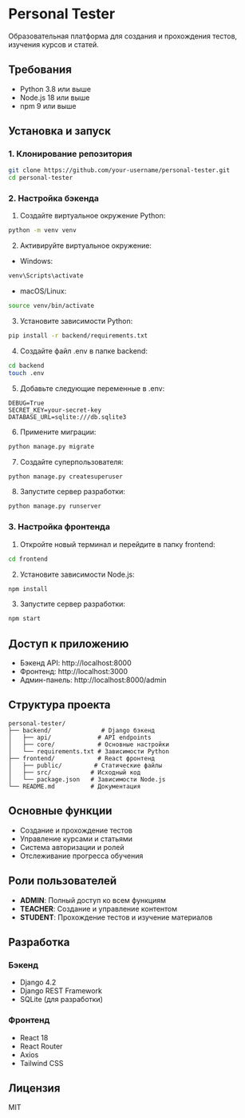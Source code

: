 # Personal Tester

Образовательная платформа для создания и прохождения тестов, изучения курсов и статей.

## Требования

- Python 3.8 или выше
- Node.js 18 или выше
- npm 9 или выше

## Установка и запуск

### 1. Клонирование репозитория

```bash
git clone https://github.com/your-username/personal-tester.git
cd personal-tester
```

### 2. Настройка бэкенда

1. Создайте виртуальное окружение Python:
```bash
python -m venv venv
```

2. Активируйте виртуальное окружение:
- Windows:
```bash
venv\Scripts\activate
```
- macOS/Linux:
```bash
source venv/bin/activate
```

3. Установите зависимости Python:
```bash
pip install -r backend/requirements.txt
```

4. Создайте файл .env в папке backend:
```bash
cd backend
touch .env
```

5. Добавьте следующие переменные в .env:
```
DEBUG=True
SECRET_KEY=your-secret-key
DATABASE_URL=sqlite:///db.sqlite3
```

6. Примените миграции:
```bash
python manage.py migrate
```

7. Создайте суперпользователя:
```bash
python manage.py createsuperuser
```

8. Запустите сервер разработки:
```bash
python manage.py runserver
```

### 3. Настройка фронтенда

1. Откройте новый терминал и перейдите в папку frontend:
```bash
cd frontend
```

2. Установите зависимости Node.js:
```bash
npm install
```

3. Запустите сервер разработки:
```bash
npm start
```

## Доступ к приложению

- Бэкенд API: http://localhost:8000
- Фронтенд: http://localhost:3000
- Админ-панель: http://localhost:8000/admin

## Структура проекта

```
personal-tester/
├── backend/              # Django бэкенд
│   ├── api/             # API endpoints
│   ├── core/            # Основные настройки
│   └── requirements.txt # Зависимости Python
├── frontend/            # React фронтенд
│   ├── public/         # Статические файлы
│   ├── src/           # Исходный код
│   └── package.json   # Зависимости Node.js
└── README.md          # Документация
```

## Основные функции

- Создание и прохождение тестов
- Управление курсами и статьями
- Система авторизации и ролей
- Отслеживание прогресса обучения

## Роли пользователей

- **ADMIN**: Полный доступ ко всем функциям
- **TEACHER**: Создание и управление контентом
- **STUDENT**: Прохождение тестов и изучение материалов

## Разработка

### Бэкенд

- Django 4.2
- Django REST Framework
- SQLite (для разработки)

### Фронтенд

- React 18
- React Router
- Axios
- Tailwind CSS

## Лицензия

MIT 